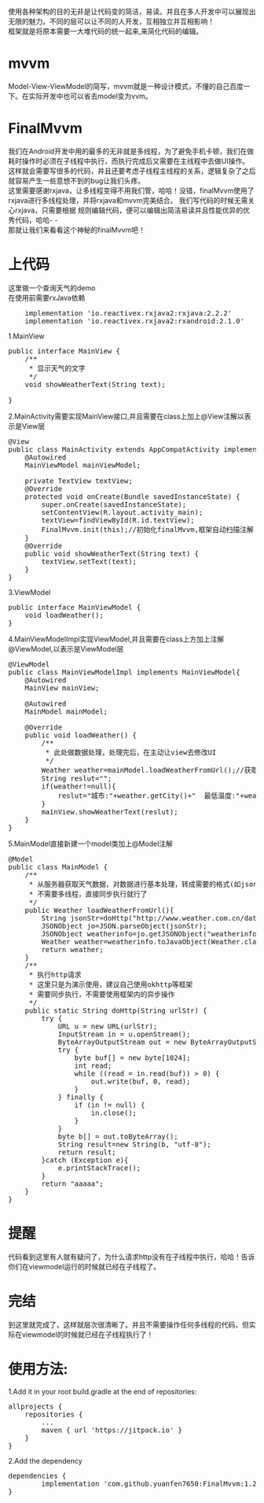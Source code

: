 
使用各种架构的目的无非是让代码变的简洁，易读。并且在多人开发中可以展现出无限的魅力。不同的层可以让不同的人开发，互相独立并互相影响！<br/>
框架就是将原本需要一大堆代码的统一起来,来简化代码的编辑。
# mvvm
Model-View-ViewModel的简写，mvvm就是一种设计模式，不懂的自己百度一下。在实际开发中也可以省去model变为vvm。
# FinalMvvm
我们在Android开发中用的最多的无非就是多线程，为了避免手机卡顿，我们在做耗时操作时必须在子线程中执行，而执行完成后又需要在主线程中去做UI操作。
这样就会需要写很多的代码，并且还要考虑子线程主线程的关系，逻辑复杂了之后就容易产生一些意想不到的bug让我们头疼。<br/>
这里需要感谢rxjava，让多线程变得不用我们管，哈哈！没错，finalMvvm使用了rxjava进行多线程处理，并将rxjava和mvvm完美结合。
我们写代码的时候无需关心rxjava，只需要根据
规则编辑代码，便可以编辑出简洁易读并且性能优异的优秀代码，哈哈- -<br/>
那就让我们来看看这个神秘的finalMvvm吧！

# 上代码
这里做一个查询天气的demo<br/>
在使用前需要rxJava依赖
<pre>
    implementation 'io.reactivex.rxjava2:rxjava:2.2.2'
    implementation 'io.reactivex.rxjava2:rxandroid:2.1.0'
</pre>

1.MainView
<pre>
public interface MainView {
    /**
     * 显示天气的文字
     */
    void showWeatherText(String text);

}
</pre>

2.MainActivity需要实现MainView接口,并且需要在class上加上@View注解以表示是View层
<pre>
@View
public class MainActivity extends AppCompatActivity implements MainView{
    @Autowired
    MainViewModel mainViewModel;
    
    private TextView textView;
    @Override
    protected void onCreate(Bundle savedInstanceState) {
        super.onCreate(savedInstanceState);
        setContentView(R.layout.activity_main);
        textView=findViewById(R.id.textView);
        FinalMvvm.init(this);//初始化finalMvvm,框架自动扫描注解
    }
    @Override
    public void showWeatherText(String text) {
        textView.setText(text);
    }
}
</pre>

3.ViewModel
<pre>
public interface MainViewModel {
    void loadWeather();
}
</pre>
4.MainViewModelImpl实现ViewModel,并且需要在class上方加上注解@ViewModel,以表示是ViewModel层<br/>
<pre>
@ViewModel
public class MainViewModelImpl implements MainViewModel{
    @Autowired
    MainView mainView;

    @Autowired
    MainModel mainModel;

    @Override
    public void loadWeather() {
        /**
         * 此处做数据处理，处理完后，在主动让view去修改UI
         */
        Weather weather=mainModel.loadWeatherFromUrl();//获取天气预报信息
        String reslut="";
        if(weather!=null){
            reslut="城市:"+weather.getCity()+"  最低温度:"+weather.getTemp1()+"   最高温度:"+weather.getTemp2()+"    天气情况:"+weather.getWeather();
        }
        mainView.showWeatherText(reslut);
    }
}
</pre>


5.MainModel直接新建一个model类加上@Model注解
<pre>
@Model
public class MainModel {
    /**
     * 从服务器获取天气数据，对数据进行基本处理，转成需要的格式(如json，bean，string等)
     * 不需要多线程，直接同步执行就行了
     */
    public Weather loadWeatherFromUrl(){
        String jsonStr=doHttp("http://www.weather.com.cn/data/cityinfo/101010100.html");
        JSONObject jo=JSON.parseObject(jsonStr);
        JSONObject weatherinfo=jo.getJSONObject("weatherinfo");
        Weather weather=weatherinfo.toJavaObject(Weather.class);
        return weather;
    }
    /**
     * 执行http请求
     * 这里只是为演示使用，建议自己使用okhttp等框架
     * 需要同步执行，不需要使用框架内的异步操作
     */
    public static String doHttp(String urlStr) {
        try {
            URL u = new URL(urlStr);
            InputStream in = u.openStream();
            ByteArrayOutputStream out = new ByteArrayOutputStream();
            try {
                byte buf[] = new byte[1024];
                int read;
                while ((read = in.read(buf)) > 0) {
                    out.write(buf, 0, read);
                }
            } finally {
                if (in != null) {
                    in.close();
                }
            }
            byte b[] = out.toByteArray();
            String result=new String(b, "utf-8");
            return result;
        }catch (Exception e){
            e.printStackTrace();
        }
        return "aaaaa";
    }
}
</pre>
# 提醒
代码看到这里有人就有疑问了，为什么请求http没有在子线程中执行，哈哈！告诉你们在viewmodel运行的时候就已经在子线程了。

# 完结
到这里就完成了，这样就层次很清晰了。并且不需要操作任何多线程的代码，但实际在viewmodel的时候就已经在子线程执行了！





# 使用方法:

1.Add it in your root build.gradle at the end of repositories:
<pre>
allprojects {
	repositories {
		...
		maven { url 'https://jitpack.io' }
	}
}
</pre>
2.Add the dependency
<pre>
dependencies {
        implementation 'com.github.yuanfen7650:FinalMvvm:1.2'
}
</pre>

